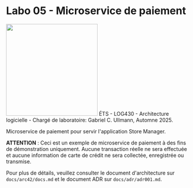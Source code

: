 # Labo 05 - Microservice de paiement
<img src="https://upload.wikimedia.org/wikipedia/commons/2/2a/Ets_quebec_logo.png" width="250">    
ÉTS - LOG430 - Architecture logicielle - Chargé de laboratoire: Gabriel C. Ullmann, Automne 2025.   

Microservice de paiement pour servir l'application Store Manager.

**ATTENTION** : Ceci est un exemple de microservice de paiement à des fins de démonstration uniquement. Aucune transaction réelle ne sera effectuée et aucune information de carte de crédit ne sera collectée, enregistrée ou transmise.

Pour plus de détails, veuillez consulter le document d'architecture sur `docs/arc42/docs.md` et le document ADR sur `docs/adr/adr001.md`.